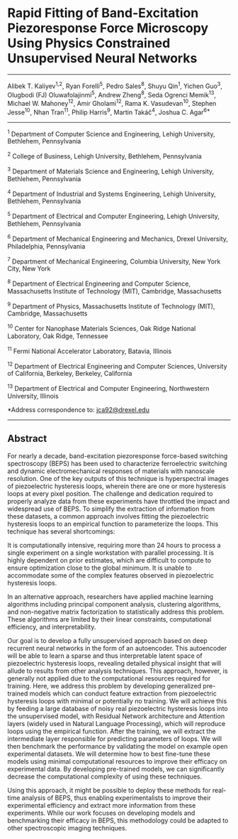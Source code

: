 # Rapid Fitting of Band-Excitation Piezoresponse Force Microscopy Using Physics Constrained Unsupervised Neural Networks

---

Alibek T. Kaliyev<sup>1,2</sup>, 
Ryan Forelli<sup>5</sup>, 
Pedro Sales<sup>8</sup>, 
Shuyu Qin<sup>1</sup>, 
Yichen Guo<sup>3</sup>, 
Olugbodi (FJ) Oluwafolajinmi<sup>5</sup>,
Andrew Zheng<sup>8</sup>,
Seda Ogrenci Memik<sup>13</sup>,
Michael W. Mahoney<sup>12</sup>, 
Amir Gholami<sup>12</sup>, 
Rama K. Vasudevan<sup>10</sup>, 
Stephen Jesse<sup>10</sup>, 
Nhan Tran<sup>11</sup>, 
Philip Harris<sup>9</sup>, 
Martin Takáč<sup>4</sup>, 
Joshua C. Agar<sup>6*</sup>

___

<sup>1</sup> Department of Computer Science and Engineering, Lehigh University, Bethlehem, Pennsylvania

<sup>2</sup> College of Business, Lehigh University, Bethlehem, Pennsylvania

<sup>3</sup> Department of Materials Science and Engineering, Lehigh University, Bethlehem, Pennsylvania

<sup>4</sup> Department of Industrial and Systems Engineering, Lehigh University, Bethlehem, Pennsylvania

<sup>5</sup> Department of Electrical and Computer Engineering, Lehigh University, Bethlehem, Pennsylvania

<sup>6</sup> Department of Mechanical Engineering and Mechanics, Drexel University, Philadelphia, Pennsylvania

<sup>7</sup> Department of Mechanical Engineering, Columbia University, New York City, New York

<sup>8</sup> Department of Electrical Engineering and Computer Science, Massachusetts Institute of Technology (MIT), Cambridge, Massachusetts

<sup>9</sup> Department of Physics, Massachusetts Institute of Technology (MIT), Cambridge, Massachusetts

<sup>10</sup> Center for Nanophase Materials Sciences, Oak Ridge National Laboratory, Oak Ridge, Tennessee

<sup>11</sup> Fermi National Accelerator Laboratory, Batavia, Illinois

<sup>12</sup> Department of Electrical Engineering and Computer Sciences, University of California, Berkeley, Berkeley, California

<sup>13</sup> Department of Electrical and Computer Engineering, Northwestern University, Illinois

*Address correspondence to: jca92@drexel.edu

___

## Abstract

For nearly a decade, band-excitation piezoresponse force-based switching spectroscopy (BEPS) has been used to characterize ferroelectric switching and dynamic electromechanical responses of materials with nanoscale resolution. One of the key outputs of this technique is hyperspectral images of piezoelectric hysteresis loops, wherein there are one or more hysteresis loops at every pixel position. The challenge and dedication required to properly analyze data from these experiments have throttled the impact and widespread use of BEPS. To simplify the extraction of information from these datasets, a common approach involves fitting the piezoelectric hysteresis loops to an empirical function to parameterize the loops. This technique has several shortcomings:

It is computationally intensive, requiring more than 24 hours to process a single experiment on a single workstation with parallel processing.
It is highly dependent on prior estimates, which are difficult to compute to ensure optimization close to the global minimum.
It is unable to accommodate some of the complex features observed in piezoelectric hysteresis loops.

In an alternative approach, researchers have applied machine learning algorithms including principal component analysis, clustering algorithms, and non-negative matrix factorization to statistically address this problem. These algorithms are limited by their linear constraints, computational efficiency, and interpretability.

Our goal is to develop a fully unsupervised approach based on deep recurrent neural networks in the form of an autoencoder. This autoencoder will be able to learn a sparse and thus interpretable latent space of piezoelectric hysteresis loops, revealing detailed physical insight that will allude to results from other analysis techniques. This approach, however, is generally not applied due to the computational resources required for training. Here, we address this problem by developing generalized pre-trained models which can conduct feature extraction from piezoelectric hysteresis loops with minimal or potentially no training. We will achieve this by feeding a large database of noisy real piezoelectric hysteresis loops into the unsupervised model, with Residual Network architecture and Attention layers (widely used in Natural Language Processing), which will reproduce loops using the empirical function. After the training, we will extract the intermediate layer responsible for predicting parameters of loops. We will then benchmark the performance by validating the model on example open experimental datasets. We will determine how to best fine-tune these models using minimal computational resources to improve their efficacy on experimental data. By developing pre-trained models, we can significantly decrease the computational complexity of using these techniques.

Using this approach, it might be possible to deploy these methods for real-time analysis of BEPS, thus enabling experimentalists to improve their experimental efficiency and extract more information from these experiments. While our work focuses on developing models and benchmarking their efficacy in BEPS, this methodology could be adapted to other spectroscopic imaging techniques.
